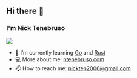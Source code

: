 ## Hi there 👋

### I'm Nick Tenebruso

![](https://shields.io/github/followers/ntenebruso?label=Follow&style=for-the-badge)

- 🌱 I’m currently learning [Go](https://go.dev/) and [Rust](https://www.rust-lang.org/)
- 💻 More about me: [ntenebruso.com](https://ntenebruso.com/)
- 📫 How to reach me: [nickten2006@gmail.com](mailto:nickten2006@gmail.com)
